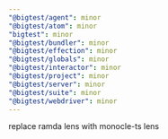```yaml
---
"@bigtest/agent": minor
"@bigtest/atom": minor
"bigtest": minor
"@bigtest/bundler": minor
"@bigtest/effection": minor
"@bigtest/globals": minor
"@bigtest/interactor": minor
"@bigtest/project": minor
"@bigtest/server": minor
"@bigtest/suite": minor
"@bigtest/webdriver": minor
---
```


replace ramda lens with monocle-ts lens
